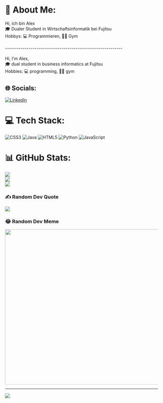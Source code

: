 # 💫 About Me:
Hi, ich bin Alex<br>🎓 Dualer Student in Wirtschaftsinformatik bei Fujitsu<br>Hobbys: 💻 Programmieren, 🏋🏻 Gym<br><br>------------------------------------------------------------<br><br>Hi, I'm Alex,<br>🎓 dual student in business informatics at Fujitsu<br>Hobbies: 💻 programming, 🏋🏻 gym<br>


## 🌐 Socials:
[![LinkedIn](https://img.shields.io/badge/LinkedIn-%230077B5.svg?logo=linkedin&logoColor=white)](https://www.linkedin.com/in/alexander-gushawin-93198624b/) 

# 💻 Tech Stack:
![CSS3](https://img.shields.io/badge/css3-%231572B6.svg?style=for-the-badge&logo=css3&logoColor=white) ![Java](https://img.shields.io/badge/java-%23ED8B00.svg?style=for-the-badge&logo=java&logoColor=white) ![HTML5](https://img.shields.io/badge/html5-%23E34F26.svg?style=for-the-badge&logo=html5&logoColor=white) ![Python](https://img.shields.io/badge/python-3670A0?style=for-the-badge&logo=python&logoColor=ffdd54) ![JavaScript](https://img.shields.io/badge/javascript-%23323330.svg?style=for-the-badge&logo=javascript&logoColor=%23F7DF1E)
# 📊 GitHub Stats:
![](https://github-readme-stats.vercel.app/api?username=AlphaCoder04&theme=dark&hide_border=false&include_all_commits=true&count_private=false)<br/>
![](https://github-readme-streak-stats.herokuapp.com/?user=AlphaCoder04&theme=dark&hide_border=false)<br/>
![](https://github-readme-stats.vercel.app/api/top-langs/?username=AlphaCoder04&theme=dark&hide_border=false&include_all_commits=true&count_private=false&layout=compact)

### ✍️ Random Dev Quote
![](https://quotes-github-readme.vercel.app/api?type=horizontal&theme=radical)

### 😂 Random Dev Meme
<img src="https://rm.up.railway.app/" width="512px"/>

---
[![](https://visitcount.itsvg.in/api?id=AlphaCoder04&icon=0&color=0)](https://visitcount.itsvg.in)

<!-- Proudly created with GPRM ( https://gprm.itsvg.in ) -->
